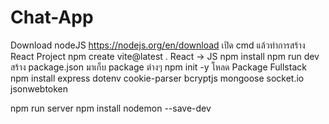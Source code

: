 # Chat-App

Download nodeJS https://nodejs.org/en/download
เปิด cmd แล้วทำการสร้าง React Project
npm create vite@latest .
React -> JS
npm install
npm run dev
สร้าง package.json มาเก็บ package ต่างๆ
npm init -y
โหลด Package Fullstack
npm install express dotenv cookie-parser bcryptjs mongoose socket.io jsonwebtoken

npm run server
npm install nodemon --save-dev